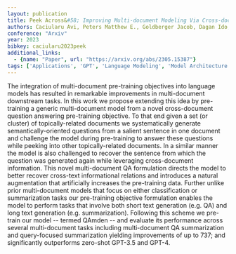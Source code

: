 ```yaml
---
layout: publication
title: Peek Across&#58; Improving Multi-document Modeling Via Cross-document Question-answering
authors: Caciularu Avi, Peters Matthew E., Goldberger Jacob, Dagan Ido, Cohan Arman
conference: "Arxiv"
year: 2023
bibkey: caciularu2023peek
additional_links:
  - {name: "Paper", url: "https://arxiv.org/abs/2305.15387"}
tags: ['Applications', 'GPT', 'Language Modeling', 'Model Architecture', 'RAG', 'Training Techniques']
---
```

The integration of multi-document pre-training objectives into language models has resulted in remarkable improvements in multi-document downstream tasks. In this work we propose extending this idea by pre-training a generic multi-document model from a novel cross-document question answering pre-training objective. To that end given a set (or cluster) of topically-related documents we systematically generate semantically-oriented questions from a salient sentence in one document and challenge the model during pre-training to answer these questions while peeking into other topically-related documents. In a similar manner the model is also challenged to recover the sentence from which the question was generated again while leveraging cross-document information. This novel multi-document QA formulation directs the model to better recover cross-text informational relations and introduces a natural augmentation that artificially increases the pre-training data. Further unlike prior multi-document models that focus on either classification or summarization tasks our pre-training objective formulation enables the model to perform tasks that involve both short text generation (e.g. QA) and long text generation (e.g. summarization). Following this scheme we pre-train our model -- termed QAmden -- and evaluate its performance across several multi-document tasks including multi-document QA summarization and query-focused summarization yielding improvements of up to 737; and significantly outperforms zero-shot GPT-3.5 and GPT-4.

